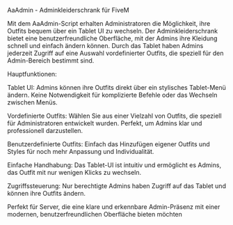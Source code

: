 AaAdmin - Adminkleiderschrank für FiveM

Mit dem AaAdmin-Script erhalten Administratoren die Möglichkeit, ihre Outfits bequem über ein Tablet UI zu wechseln. Der Adminkleiderschrank bietet eine benutzerfreundliche Oberfläche, mit der Admins ihre Kleidung schnell und einfach ändern können. Durch das Tablet haben Admins jederzeit Zugriff auf eine Auswahl vordefinierter Outfits, die speziell für den Admin-Bereich bestimmt sind.

Hauptfunktionen:

Tablet UI: Admins können ihre Outfits direkt über ein stylisches Tablet-Menü ändern. Keine Notwendigkeit für komplizierte Befehle oder das Wechseln zwischen Menüs.

Vordefinierte Outfits: Wählen Sie aus einer Vielzahl von Outfits, die speziell für Administratoren entwickelt wurden. Perfekt, um Admins klar und professionell darzustellen.

Benutzerdefinierte Outfits: Einfach das Hinzufügen eigener Outfits und Styles für noch mehr Anpassung und Individualität.

Einfache Handhabung: Das Tablet-UI ist intuitiv und ermöglicht es Admins, das Outfit mit nur wenigen Klicks zu wechseln.

Zugriffssteuerung: Nur berechtigte Admins haben Zugriff auf das Tablet und können ihre Outfits ändern.

Perfekt für Server, die eine klare und erkennbare Admin-Präsenz mit einer modernen, benutzerfreundlichen Oberfläche bieten möchten

